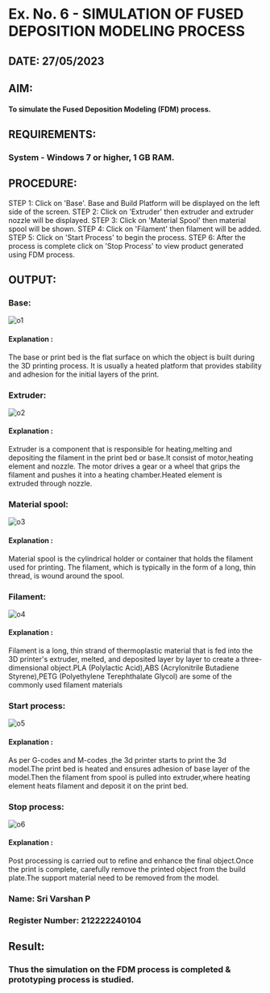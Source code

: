 # Ex. No. 6 - SIMULATION OF FUSED DEPOSITION MODELING PROCESS

## DATE: 27/05/2023
## AIM:
#### To simulate the Fused Deposition Modeling (FDM) process.

## REQUIREMENTS:
### System - Windows 7 or higher, 1 GB RAM.

## PROCEDURE:
STEP 1: Click on 'Base'. Base and Build Platform will be displayed on the left side of the screen.
STEP 2: Click on 'Extruder' then extruder and extruder nozzle will be displayed.
STEP 3: Click on 'Material Spool' then material spool will be shown.
STEP 4: Click on 'Filament' then filament will be added.
STEP 5: Click on 'Start Process' to begin the process.
STEP 6: After the process is complete click on 'Stop Process' to view product generated using FDM process.

## OUTPUT:
### Base:
![o1](https://github.com/LATHIKESHWARAN/Ex.-No---6.-SIMULATION-OF-FUSED-DEPOSITION-MODELING-PROCESS/assets/119393556/ab40b42e-bc85-46f3-b36d-037a4a8269cb)

#### Explanation :
The base or print bed is the flat surface on which the object is built during the 3D printing process. It is usually a heated platform that provides stability and adhesion for the initial layers of the print.
### Extruder:
![o2](https://github.com/LATHIKESHWARAN/Ex.-No---6.-SIMULATION-OF-FUSED-DEPOSITION-MODELING-PROCESS/assets/119393556/d9cfed2b-d34b-424c-a5d4-6983c02e3e64)

#### Explanation :

Extruder is a component that is responsible for heating,melting and depositing the filament in the  print bed or base.It consist of motor,heating element and nozzle. The motor drives a gear or a wheel that grips the filament and pushes it into a heating chamber.Heated element is extruded through nozzle.

### Material spool:

![o3](https://github.com/LATHIKESHWARAN/Ex.-No---6.-SIMULATION-OF-FUSED-DEPOSITION-MODELING-PROCESS/assets/119393556/1d5e8176-03c0-4bf9-93d4-7d75dd8e28c1)

#### Explanation :

Material spool is the cylindrical holder or container that holds the filament used for printing. The filament, which is typically in the form of a long, thin thread, is wound around the spool.

### Filament:

![o4](https://github.com/LATHIKESHWARAN/Ex.-No---6.-SIMULATION-OF-FUSED-DEPOSITION-MODELING-PROCESS/assets/119393556/72edaa7b-ac76-4078-9fbb-c87e253627fe)

#### Explanation :

Filament is a long, thin strand of thermoplastic material that is fed into the 3D printer's extruder, melted, and deposited layer by layer to create a three-dimensional object.PLA (Polylactic Acid),ABS (Acrylonitrile Butadiene Styrene),PETG (Polyethylene Terephthalate Glycol) are some of the commonly used filament materials

### Start process:

![o5](https://github.com/LATHIKESHWARAN/Ex.-No---6.-SIMULATION-OF-FUSED-DEPOSITION-MODELING-PROCESS/assets/119393556/c3e254e1-f7e8-45b3-ac83-14f08a8644a6)

#### Explanation :

As per G-codes and M-codes ,the 3d printer starts to print the 3d model.The print bed is heated and ensures adhesion of base layer of the model.Then the  filament from spool is pulled into extruder,where heating element heats filament and deposit it on the print bed.

### Stop process:

![o6](https://github.com/LATHIKESHWARAN/Ex.-No---6.-SIMULATION-OF-FUSED-DEPOSITION-MODELING-PROCESS/assets/119393556/948fd88c-8486-4ebc-a36e-11071c7fb29b)

#### Explanation :

Post processing is carried out to refine and enhance the final object.Once the print is complete, carefully remove the printed object from the build plate.The support material need to be removed from the model.

### Name: Sri Varshan P
### Register Number: 212222240104

## Result:
### Thus the simulation on the FDM process is completed & prototyping process is studied.

